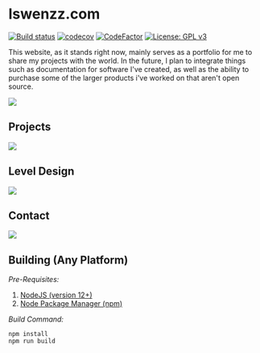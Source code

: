 # Iswenzz.com

[![Build status](https://ci.appveyor.com/api/projects/status/2ulp4rau4a2gc5ti?svg=true)](https://ci.appveyor.com/project/Iswenzz/iswenzz-com)
[![codecov](https://codecov.io/gh/Iswenzz/Iswenzz.com/branch/master/graph/badge.svg)](https://codecov.io/gh/Iswenzz/Iswenzz.com)
[![CodeFactor](https://www.codefactor.io/repository/github/iswenzz/iswenzz.com/badge)](https://www.codefactor.io/repository/github/iswenzz/iswenzz.com)
[![License: GPL v3](https://img.shields.io/badge/License-GPLv3-blue.svg)](https://www.gnu.org/licenses/gpl-3.0)

This website, as it stands right now, mainly serves as a portfolio for me to share my projects with the world. In the future, I plan to integrate things such as documentation for software I've created, as well as the ability to purchase some of the larger products i've worked on that aren't open source.

![](https://i.imgur.com/i6DO98s.jpg)

## Projects
![](https://i.imgur.com/Dg53ai0.jpg)

## Level Design
![](https://i.imgur.com/cZOJbXK.jpg)

## Contact
![](https://i.imgur.com/JnUWPSq.jpg)

## Building (Any Platform)
_Pre-Requisites:_
1. [NodeJS (version 12+)](https://nodejs.org/en/)
2. [Node Package Manager (npm)](https://www.npmjs.com/)

_Build Command:_

    npm install
    npm run build
